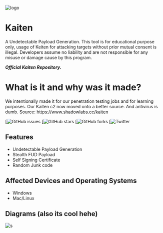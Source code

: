 
![logo](https://i.imgur.com/zDAgX52.png)

# Kaiten
A Undetectable Payload Generation.
This tool is for educational purpose only, usage of Keiten for attacking targets without prior mutual consent is illegal. Developers assume no liability and are not responsible for any misuse or damage cause by this program.

***Official Kaiten Repository.***

# What is it and why was it made?
We intentionally made it for our penetration testing jobs and for learning purposes. Our Kaiten c2 now moved onto a better source. And antivirus is dumb.
Source: https://www.shadowlabs.cc/kaiten

[![GitHub issues]()
[![GitHub stars]()
[![GitHub forks]()
[![Twitter]()

## Features

- Undetectable Payload Generation
- Stealth FUD Payload
- Self Signing Certificate
- Random Junk code

## Affected Devices and Operating Systems
- Windows
- Mac/Linux

## Diagrams (also its cool hehe)

![s](https://i.imgur.com/Nz5SvPU.png)
